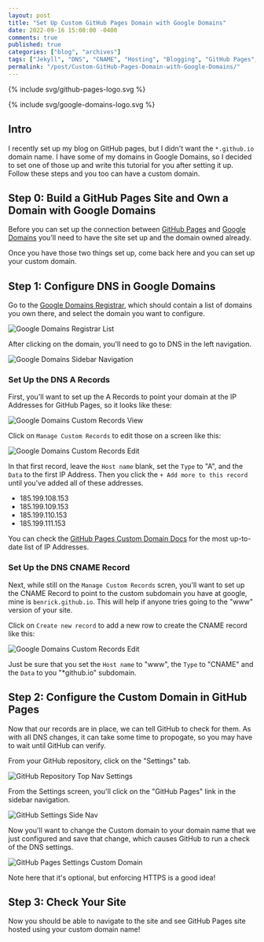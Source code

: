 ```yaml
---
layout: post
title: "Set Up Custom GitHub Pages Domain with Google Domains"
date: 2022-09-16 15:00:00 -0400
comments: true
published: true
categories: ["blog", "archives"]
tags: ["Jekyll", "DNS", "CNAME", "Hosting", "Blogging", "GitHub Pages", "Google Domains", "Tutorials"]
permalink: "/post/Custom-GitHub-Pages-Domain-with-Google-Domains/"
---
```


{% include svg/github-pages-logo.svg %}

{% include svg/google-domains-logo.svg %}

## Intro

I recently set up my blog on GitHub pages, but I didn't want the `*.github.io` domain name. I have some of my domains in Google Domains, so I decided to set one of those up and write this tutorial for you after setting it up. Follow these steps and you too can have a custom domain.

## Step 0: Build a GitHub Pages Site and Own a Domain with Google Domains

Before you can set up the connection between [GitHub Pages](https://pages.github.com/) and [Google Domains](https://domains.google/) you'll need to have the site set up and the domain owned already.

Once you have those two things set up, come back here and you can set up your custom domain.

## Step 1: Configure DNS in Google Domains

Go to the [Google Domains Registrar](https://domains.google.com/registrar/), which should contain a list of domains you own there, and select the domain you want to configure.

![Google Domains Registrar List](/images/files/2022-posts/GDomainsRegistrar.png)

After clicking on the domain, you'll need to go to DNS in the left navigation.

![Google Domains Sidebar Navigation](/images/files/2022-posts/GDomainsSidebar.png)

### Set Up the DNS A Records

First, you'll want to set up the A Records to point your domain at the IP Addresses for GitHub Pages, so it looks like these:

![Google Domains Custom Records View](/images/files/2022-posts/GDomainsCustomRecordsView.png)

Click on `Manage Custom Records` to edit those on a screen like this:

![Google Domains Custom Records Edit](/images/files/2022-posts/GDomainsCustomRecordsEdit.png)

In that first record, leave the `Host name` blank, set the `Type` to "A", and the `Data` to the first IP Address. Then you click the `+ Add more to this record` until you've added all of these addresses.

- 185.199.108.153
- 185.199.109.153
- 185.199.110.153
- 185.199.111.153

You can check the [GitHub Pages Custom Domain Docs](https://docs.github.com/en/pages/configuring-a-custom-domain-for-your-github-pages-site/managing-a-custom-domain-for-your-github-pages-site#configuring-an-apex-domain) for the most up-to-date list of IP Addresses.

### Set Up the DNS CNAME Record

Next, while still on the `Manage Custom Records` scren, you'll want to set up the CNAME Record to point to the custom subdomain you have at google, mine is `benrick.github.io`. This will help if anyone tries going to the "www" version of your site.

Click on `Create new record` to add a new row to create the CNAME record like this:

![Google Domains Custom Records Edit](/images/files/2022-posts/GDomainsCustomRecordsEdit.png)

Just be sure that you set the `Host name` to "www", the `Type` to "CNAME" and the `Data` to you "*github.io" subdomain.

## Step 2: Configure the Custom Domain in GitHub Pages

Now that our records are in place, we can tell GitHub to check for them. As with all DNS changes, it can take some time to propogate, so you may have to wait until GitHub can verify.

From your GitHub repository, click on the "Settings" tab.

![GitHub Repository Top Nav Settings](/images/files/2022-posts/GitHubRepoTopNav.png)

From the Settings screen, you'll click on the "GitHub Pages" link in the sidebar navigation.

![GitHub Settings Side Nav](/images/files/2022-posts/GitHubRepoSettingsNav.png)

Now you'll want to change the Custom domain to your domain name that we just configured and save that change, which causes GitHub to run a check of the DNS settings.

![GitHub Pages Settings Custom Domain](/images/files/2022-posts/GitHubCustomDomainSetting.png)

<p class="message">
  Note here that it's optional, but enforcing HTTPS is a good idea!
</p>

## Step 3: Check Your Site

Now you should be able to navigate to the site and see GitHub Pages site hosted using your custom domain name!
